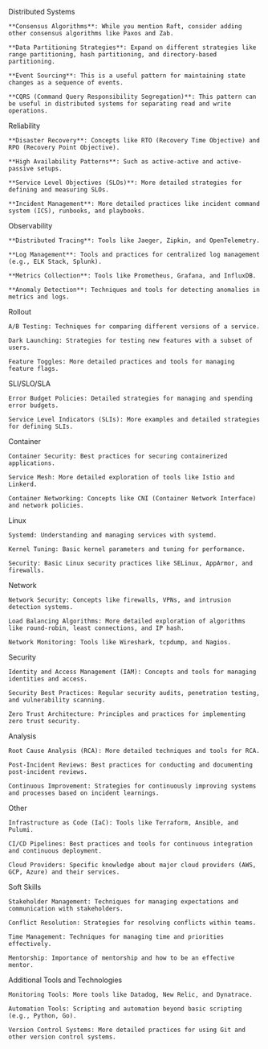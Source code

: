 


Distributed Systems

    **Consensus Algorithms**: While you mention Raft, consider adding other consensus algorithms like Paxos and Zab.

    **Data Partitioning Strategies**: Expand on different strategies like range partitioning, hash partitioning, and directory-based partitioning.

    **Event Sourcing**: This is a useful pattern for maintaining state changes as a sequence of events.

    **CQRS (Command Query Responsibility Segregation)**: This pattern can be useful in distributed systems for separating read and write operations.

Reliability

    **Disaster Recovery**: Concepts like RTO (Recovery Time Objective) and RPO (Recovery Point Objective).

    **High Availability Patterns**: Such as active-active and active-passive setups.

    **Service Level Objectives (SLOs)**: More detailed strategies for defining and measuring SLOs.

    **Incident Management**: More detailed practices like incident command system (ICS), runbooks, and playbooks.

Observability

    **Distributed Tracing**: Tools like Jaeger, Zipkin, and OpenTelemetry.

    **Log Management**: Tools and practices for centralized log management (e.g., ELK Stack, Splunk).

    **Metrics Collection**: Tools like Prometheus, Grafana, and InfluxDB.

    **Anomaly Detection**: Techniques and tools for detecting anomalies in metrics and logs.

Rollout

    A/B Testing: Techniques for comparing different versions of a service.

    Dark Launching: Strategies for testing new features with a subset of users.

    Feature Toggles: More detailed practices and tools for managing feature flags.

SLI/SLO/SLA

    Error Budget Policies: Detailed strategies for managing and spending error budgets.

    Service Level Indicators (SLIs): More examples and detailed strategies for defining SLIs.

Container

    Container Security: Best practices for securing containerized applications.

    Service Mesh: More detailed exploration of tools like Istio and Linkerd.

    Container Networking: Concepts like CNI (Container Network Interface) and network policies.

Linux

    Systemd: Understanding and managing services with systemd.

    Kernel Tuning: Basic kernel parameters and tuning for performance.

    Security: Basic Linux security practices like SELinux, AppArmor, and firewalls.

Network

    Network Security: Concepts like firewalls, VPNs, and intrusion detection systems.

    Load Balancing Algorithms: More detailed exploration of algorithms like round-robin, least connections, and IP hash.

    Network Monitoring: Tools like Wireshark, tcpdump, and Nagios.

Security

    Identity and Access Management (IAM): Concepts and tools for managing identities and access.

    Security Best Practices: Regular security audits, penetration testing, and vulnerability scanning.

    Zero Trust Architecture: Principles and practices for implementing zero trust security.

Analysis

    Root Cause Analysis (RCA): More detailed techniques and tools for RCA.

    Post-Incident Reviews: Best practices for conducting and documenting post-incident reviews.

    Continuous Improvement: Strategies for continuously improving systems and processes based on incident learnings.

Other

    Infrastructure as Code (IaC): Tools like Terraform, Ansible, and Pulumi.

    CI/CD Pipelines: Best practices and tools for continuous integration and continuous deployment.

    Cloud Providers: Specific knowledge about major cloud providers (AWS, GCP, Azure) and their services.

Soft Skills

    Stakeholder Management: Techniques for managing expectations and communication with stakeholders.

    Conflict Resolution: Strategies for resolving conflicts within teams.

    Time Management: Techniques for managing time and priorities effectively.

    Mentorship: Importance of mentorship and how to be an effective mentor.

Additional Tools and Technologies

    Monitoring Tools: More tools like Datadog, New Relic, and Dynatrace.

    Automation Tools: Scripting and automation beyond basic scripting (e.g., Python, Go).

    Version Control Systems: More detailed practices for using Git and other version control systems.

